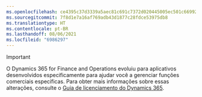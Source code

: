 ```yaml
---
ms.openlocfilehash: ce4395c37d3339a5aec81c691c7372d020445005ec501c669927ce1fbee2faae
ms.sourcegitcommit: 7f8d1e7a16af769adb43d1877c28fdce53975db8
ms.translationtype: HT
ms.contentlocale: pt-BR
ms.lasthandoff: 08/06/2021
ms.locfileid: "6986297"
---
```

> [!IMPORTANT]
> O Dynamics 365 for Finance and Operations evoluiu para aplicativos desenvolvidos especificamente para ajudar você a gerenciar funções comerciais específicas. Para obter mais informações sobre essas alterações, consulte o [Guia de licenciamento do Dynamics 365](https://mbs.microsoft.com/Files/public/365/Dynamics365LicensingGuide.pdf).
 
